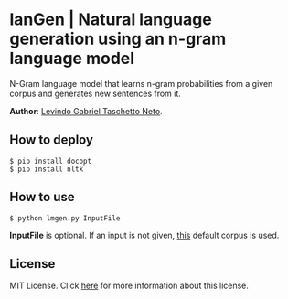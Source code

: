 # lanGen | Natural language generation using an n-gram language model

N-Gram language model that learns n-gram probabilities from a given corpus and generates new sentences from it.

__Author__: [Levindo Gabriel Taschetto Neto](http://levindoneto.github.io/).

## How to deploy

```terminal
$ pip install docopt
$ pip install nltk
```

## How to use

```terminal
$ python lmgen.py InputFile
```

**InputFile** is optional.
If an input is not given, [this](tests/shakespeare.txt) default corpus is used.

## License

MIT License. Click [here](LICENSE.md) for more information about this license.
